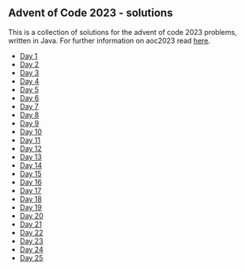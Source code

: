 ## Advent of Code 2023 - solutions
This is a collection of solutions for the advent of code 2023
problems, written in Java. For further information on aoc2023
read [here](https://adventofcode.com/2023/about).

- [Day 1](DayOne)
- [Day 2](DayTwo)
- [Day 3](#)
- [Day 4](#)
- [Day 5](#)
- [Day 6](#)
- [Day 7](#)
- [Day 8](#)
- [Day 9](#)
- [Day 10](#)
- [Day 11](#)
- [Day 12](#)
- [Day 13](#)
- [Day 14](#)
- [Day 15](#)
- [Day 16](#)
- [Day 17](#)
- [Day 18](#)
- [Day 19](#)
- [Day 20](#)
- [Day 21](#)
- [Day 22](#)
- [Day 23](#)
- [Day 24](#)
- [Day 25](#)
